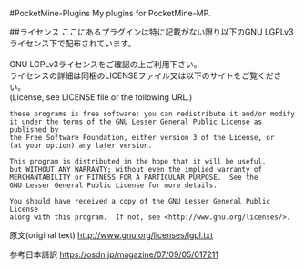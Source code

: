 #PocketMine-Plugins
My plugins for PocketMine-MP.</br>

##ライセンス
ここにあるプラグインは特に記載がない限り以下のGNU LGPLv3ライセンス下で配布されています。</br>
</br>
GNU LGPLv3ライセンスをご確認の上ご利用下さい。</br>
ライセンスの詳細は同梱のLICENSEファイル又は以下のサイトをご覧ください。</br>
(License, see LICENSE file or the following URL.)</br>

	these programs is free software: you can redistribute it and/or modify
	it under the terms of the GNU Lesser General Public License as published by
	the Free Software Foundation, either version 3 of the License, or
	(at your option) any later version.

	This program is distributed in the hope that it will be useful,
	but WITHOUT ANY WARRANTY; without even the implied warranty of
	MERCHANTABILITY or FITNESS FOR A PARTICULAR PURPOSE.  See the
	GNU Lesser General Public License for more details.

	You should have received a copy of the GNU Lesser General Public License
	along with this program.  If not, see <http://www.gnu.org/licenses/>.

原文(original text)
http://www.gnu.org/licenses/lgpl.txt

参考日本語訳
https://osdn.jp/magazine/07/09/05/017211